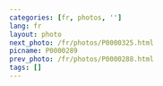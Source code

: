 ```yaml
---
categories: [fr, photos, '']
lang: fr
layout: photo
next_photo: /fr/photos/P0000325.html
picname: P0000289
prev_photo: /fr/photos/P0000288.html
tags: []
---
```

